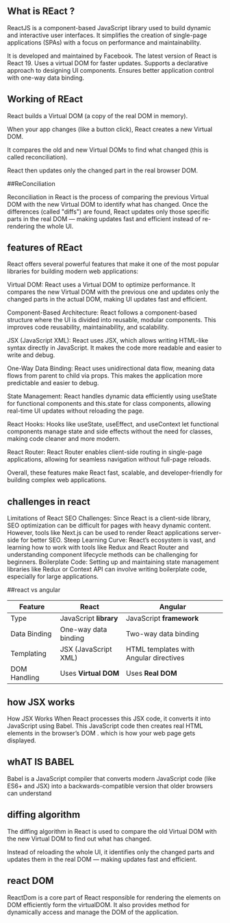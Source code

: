 ## What is REact ?
ReactJS is a component-based JavaScript library used to build dynamic and interactive user interfaces. It simplifies the creation of single-page applications (SPAs) with a focus on performance and maintainability.

It is developed and maintained by Facebook.
The latest version of React is React 19.
Uses a virtual DOM for faster updates.
Supports a declarative approach to designing UI components.
Ensures better application control with one-way data binding.

## Working of REact
React builds a Virtual DOM (a copy of the real DOM in memory).

When your app changes (like a button click), React creates a new Virtual DOM.

It compares the old and new Virtual DOMs to find what changed (this is called reconciliation).

React then updates only the changed part in the real browser DOM.

##ReConciliation

Reconciliation in React is the process of comparing the previous Virtual DOM with the new Virtual DOM to identify what has changed.
Once the differences (called "diffs") are found, React updates only those specific parts in the real DOM — making updates fast and efficient instead of re-rendering the whole UI.



## features of REact

React offers several powerful features that make it one of the most popular libraries for building modern web applications:

Virtual DOM:
React uses a Virtual DOM to optimize performance. It compares the new Virtual DOM with the previous one and updates only the changed parts in the actual DOM, making UI updates fast and efficient.

Component-Based Architecture:
React follows a component-based structure where the UI is divided into reusable, modular components. This improves code reusability, maintainability, and scalability.

JSX (JavaScript XML):
React uses JSX, which allows writing HTML-like syntax directly in JavaScript. It makes the code more readable and easier to write and debug.

One-Way Data Binding:
React uses unidirectional data flow, meaning data flows from parent to child via props. This makes the application more predictable and easier to debug.

State Management:
React handles dynamic data efficiently using useState for functional components and this.state for class components, allowing real-time UI updates without reloading the page.

React Hooks:
Hooks like useState, useEffect, and useContext let functional components manage state and side effects without the need for classes, making code cleaner and more modern.

React Router:
React Router enables client-side routing in single-page applications, allowing for seamless navigation without full-page reloads.

Overall, these features make React fast, scalable, and developer-friendly for building complex web applications.

## challenges in react 

Limitations of React
SEO Challenges: Since React is a client-side library, SEO optimization can be difficult for pages with heavy dynamic content. However, tools like Next.js can be used to render React applications server-side for better SEO.
Steep Learning Curve: React’s ecosystem is vast, and learning how to work with tools like Redux and React Router and understanding component lifecycle methods can be challenging for beginners.
Boilerplate Code: Setting up and maintaining state management libraries like Redux or Context API can involve writing boilerplate code, especially for large applications.

##react vs angular

| Feature                      | React                            | Angular                               |
|-----------------------------|-----------------------------------|----------------------------------------|
| Type                        | JavaScript **library**            | JavaScript **framework**               |
| Data Binding                | One-way data binding              | Two-way data binding                   |
| Templating                  | JSX (JavaScript XML)              | HTML templates with Angular directives |
| DOM Handling                | Uses **Virtual DOM**              | Uses **Real DOM**                      |



## how JSX works

How JSX Works
When React processes this JSX code, it converts it into JavaScript using Babel. This JavaScript code then creates real HTML elements in the browser’s DOM . which is how your web page gets displayed.


## whAT IS BABEL
Babel is a JavaScript compiler that converts modern JavaScript code (like ES6+ and JSX) into a backwards-compatible version that older browsers can understand

## diffing algorithm

The diffing algorithm in React is used to compare the old Virtual DOM with the new Virtual DOM to find out what has changed.

Instead of reloading the whole UI, it identifies only the changed parts and updates them in the real DOM — making updates fast and efficient.


## react DOM

ReactDom is a core part of React responsible for rendering the elements on DOM efficiently form the virtualDOM. It also provides method for dynamically access and manage the DOM of the application.

